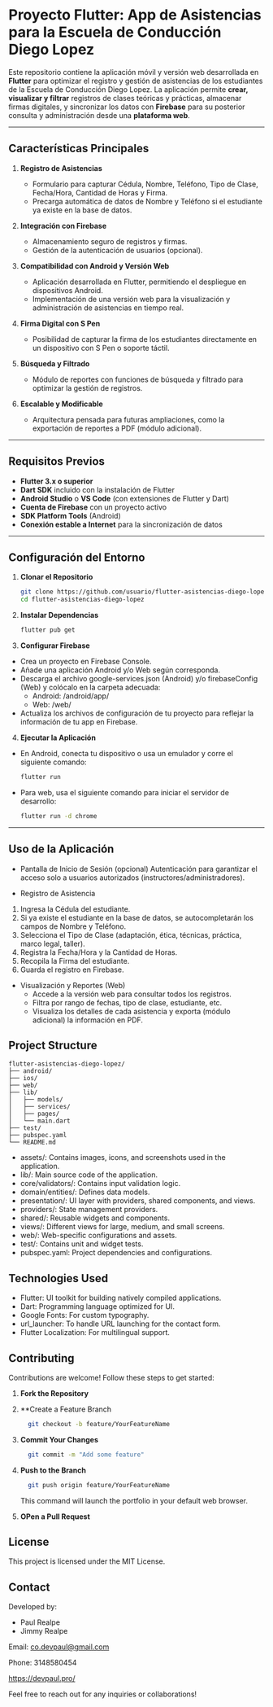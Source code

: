 # Proyecto Flutter: App de Asistencias para la Escuela de Conducción Diego Lopez

Este repositorio contiene la aplicación móvil y versión web desarrollada en **Flutter** para optimizar el registro y gestión de asistencias de los estudiantes de la Escuela de Conducción Diego Lopez. La aplicación permite **crear, visualizar y filtrar** registros de clases teóricas y prácticas, almacenar firmas digitales, y sincronizar los datos con **Firebase** para su posterior consulta y administración desde una **plataforma web**.

---

## Características Principales

1. **Registro de Asistencias**  
   - Formulario para capturar Cédula, Nombre, Teléfono, Tipo de Clase, Fecha/Hora, Cantidad de Horas y Firma.
   - Precarga automática de datos de Nombre y Teléfono si el estudiante ya existe en la base de datos.

2. **Integración con Firebase**  
   - Almacenamiento seguro de registros y firmas.  
   - Gestión de la autenticación de usuarios (opcional).

3. **Compatibilidad con Android y Versión Web**  
   - Aplicación desarrollada en Flutter, permitiendo el despliegue en dispositivos Android.  
   - Implementación de una versión web para la visualización y administración de asistencias en tiempo real.

4. **Firma Digital con S Pen**  
   - Posibilidad de capturar la firma de los estudiantes directamente en un dispositivo con S Pen o soporte táctil.

5. **Búsqueda y Filtrado**  
   - Módulo de reportes con funciones de búsqueda y filtrado para optimizar la gestión de registros.

6. **Escalable y Modificable**  
   - Arquitectura pensada para futuras ampliaciones, como la exportación de reportes a PDF (módulo adicional).

---

## Requisitos Previos

- **Flutter 3.x o superior**  
- **Dart SDK** incluido con la instalación de Flutter  
- **Android Studio** o **VS Code** (con extensiones de Flutter y Dart)  
- **Cuenta de Firebase** con un proyecto activo  
- **SDK Platform Tools** (Android)  
- **Conexión estable a Internet** para la sincronización de datos

---

## Configuración del Entorno

1. **Clonar el Repositorio**

   ```bash
   git clone https://github.com/usuario/flutter-asistencias-diego-lopez.git
   cd flutter-asistencias-diego-lopez
   ```

2. **Instalar Dependencias**

   ```bash
   flutter pub get
   ```

3. **Configurar Firebase**
- Crea un proyecto en Firebase Console.
- Añade una aplicación Android y/o Web según corresponda.
- Descarga el archivo google-services.json (Android) y/o firebaseConfig (Web) y colócalo en la carpeta adecuada:
  - Android: /android/app/
  - Web: /web/
- Actualiza los archivos de configuración de tu proyecto para reflejar la información de tu app en Firebase.

4. **Ejecutar la Aplicación**
- En Android, conecta tu dispositivo o usa un emulador y corre el siguiente comando:
   ```bash
   flutter run
   ```
- Para web, usa el siguiente comando para iniciar el servidor de desarrollo:
   ```bash
   flutter run -d chrome
   ```

---
## Uso de la Aplicación
- Pantalla de Inicio de Sesión (opcional)
Autenticación para garantizar el acceso solo a usuarios autorizados (instructores/administradores).

- Registro de Asistencia
1. Ingresa la Cédula del estudiante.
2. Si ya existe el estudiante en la base de datos, se autocompletarán los campos de Nombre y Teléfono.
3. Selecciona el Tipo de Clase (adaptación, ética, técnicas, práctica, marco legal, taller).
4. Registra la Fecha/Hora y la Cantidad de Horas.
5. Recopila la Firma del estudiante.
6. Guarda el registro en Firebase.

- Visualización y Reportes (Web)
  - Accede a la versión web para consultar todos los registros.
  - Filtra por rango de fechas, tipo de clase, estudiante, etc.
  - Visualiza los detalles de cada asistencia y exporta (módulo adicional) la información en PDF.

## Project Structure

```vbnet
flutter-asistencias-diego-lopez/
├── android/
├── ios/
├── web/
├── lib/
│   ├── models/
│   ├── services/
│   ├── pages/
│   └── main.dart
├── test/
├── pubspec.yaml
└── README.md
```
- assets/: Contains images, icons, and screenshots used in the application.
- lib/: Main source code of the application.
- core/validators/: Contains input validation logic.
- domain/entities/: Defines data models.
- presentation/: UI layer with providers, shared components, and views.
- providers/: State management providers.
- shared/: Reusable widgets and components.
- views/: Different views for large, medium, and small screens.
- web/: Web-specific configurations and assets.
- test/: Contains unit and widget tests.
- pubspec.yaml: Project dependencies and configurations.

## Technologies Used
- Flutter: UI toolkit for building natively compiled applications.
- Dart: Programming language optimized for UI.
- Google Fonts: For custom typography.
- url_launcher: To handle URL launching for the contact form.
- Flutter Localization: For multilingual support.

## Contributing
Contributions are welcome! Follow these steps to get started:

1. **Fork the Repository**

2. **Create a Feature Branch

   ```bash
     git checkout -b feature/YourFeatureName
   ```
3. **Commit Your Changes**

   ```bash
     git commit -m "Add some feature"
   ```
4. **Push to the Branch**

   ```bash
     git push origin feature/YourFeatureName
   ```
   This command will launch the portfolio in your default web browser.
5. **OPen a Pull Request**

## License
This project is licensed under the MIT License.

## Contact
Developed by:
- Paul Realpe
- Jimmy Realpe

Email: co.devpaul@gmail.com

Phone: 3148580454

<a  href="https://devpaul.pro">https://devpaul.pro/</a>

Feel free to reach out for any inquiries or collaborations!